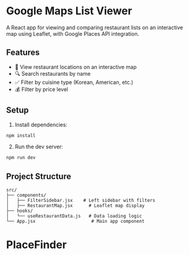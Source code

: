 # Google Maps List Viewer

A React app for viewing and comparing restaurant lists on an interactive map using Leaflet, with Google Places API integration.

## Features

- 📍 View restaurant locations on an interactive map
- 🔍 Search restaurants by name
- ✅ Filter by cuisine type (Korean, American, etc.)
- 💰 Filter by price level

## Setup

1. Install dependencies:
```bash
npm install
```

2. Run the dev server:
```bash
npm run dev
```

## Project Structure

```
src/
├── components/
│   ├── FilterSidebar.jsx    # Left sidebar with filters
│   ├── RestaurantMap.jsx      # Leaflet map display
├── hooks/
│   └── useRestaurantData.js   # Data loading logic
└── App.jsx                     # Main app component
```
# PlaceFinder
